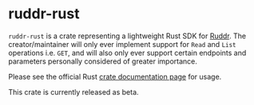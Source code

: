 # ruddr-rust
`ruddr-rust` is a crate representing a lightweight Rust SDK for [Ruddr](https://www.ruddr.io). The creator/maintainer will only ever implement support for `Read` and `List` operations i.e. `GET`, and will also only ever support certain endpoints and parameters personally considered of greater importance.

Please see the official Rust [crate documentation page](https://docs.rs/ruddr) for usage.

This crate is currently released as beta.